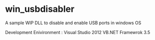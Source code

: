 # win_usbdisabler
A sample WIP DLL to disable and enable USB ports in windows OS 

Development Enivironment :
Visual Studio 2012
VB.NET
Framewrok 3.5
